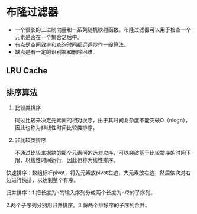 # 布隆过滤器

- 一个很长的二进制向量和一系列随机映射函数。布隆过滤器可以用于检查一个元素是否在一个集合之后中。
- 有点是空间效率和查询时间都远远炒作一般算法。
- 缺点是有一定的识别率和删除困难。



## LRU Cache



## 排序算法

1. 比较类排序

   同过比较来决定元素间的相对次序，由于其时间复杂度不能突破O（nlogn），因此也称为非线性时间比较类排序。

2. 非比较类排序

   不通过比较来据欸的那个元素间的选对次序，可以突破基于比较排序的时间下限，以线性时间运行，因此也称为线性排序。

快速排序：数组标杆pivot，将先元素放pivot左边，大元素放右边，然后依次对右边进行快排，以达到整个有序。

归并排序：1.把长度为n的输入序列分成两个长度为n/2的子序列。

2.两个子序列分别用归并排序。3.将两个排好序的子序列合并。